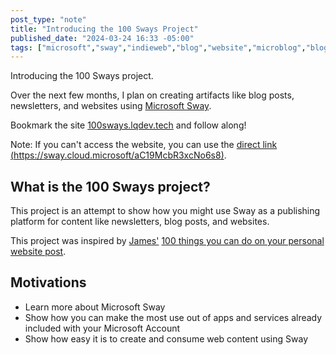```yaml
---
post_type: "note" 
title: "Introducing the 100 Sways Project"
published_date: "2024-03-24 16:33 -05:00"
tags: ["microsoft","sway","indieweb","blog","website","microblog","blogging","content","m365","office","internet","web","microsoftoffice","microsoft365"]
---
```


Introducing the 100 Sways project.

Over the next few months, I plan on creating artifacts like blog posts, newsletters, and websites using [Microsoft Sway](https://sway.cloud.microsoft/). 

Bookmark the site [100sways.lqdev.tech](http://100sways.lqdev.tech) and follow along!

Note: If you can't access the website, you can use the [direct link (https://sway.cloud.microsoft/aC19McbR3xcNo6s8)](https://sway.cloud.microsoft/aC19McbR3xcNo6s8).

## What is the 100 Sways project?

This project is an attempt to show how you might use Sway as a publishing platform for content like newsletters, blog posts, and websites.

This project was inspired by [James'](https://jamesg.blog/) [100 things you can do on your personal website post](https://jamesg.blog/2024/02/19/personal-website-ideas/).

## Motivations

- Learn more about Microsoft Sway
- Show how you can make the most use out of apps and services already included with your Microsoft Account
- Show how easy it is to create and consume web content using Sway